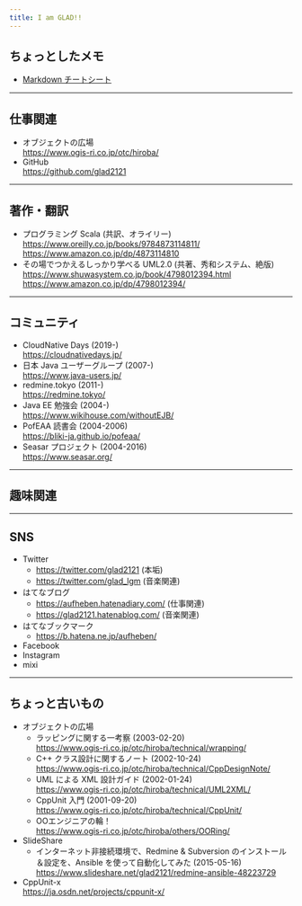 ```yaml
---
title: I am GLAD!!
---
```


## ちょっとしたメモ

- [Markdown チートシート](./markdown-cheatsheet.html)

---
## 仕事関連

- オブジェクトの広場  
  <https://www.ogis-ri.co.jp/otc/hiroba/>
- GitHub  
  <https://github.com/glad2121>

---
## 著作・翻訳

- プログラミング Scala (共訳、オライリー)  
  <https://www.oreilly.co.jp/books/9784873114811/>  
  <https://www.amazon.co.jp/dp/4873114810>
- その場でつかえるしっかり学べる UML2.0 (共著、秀和システム、絶版)  
  <https://www.shuwasystem.co.jp/book/4798012394.html>  
  <https://www.amazon.co.jp/dp/4798012394/>

---
## コミュニティ

- CloudNative Days (2019-)  
  <https://cloudnativedays.jp/>
- 日本 Java ユーザーグループ (2007-)  
  <https://www.java-users.jp/>
- redmine.tokyo (2011-)  
  <https://redmine.tokyo/>
- Java EE 勉強会 (2004-)  
  <https://www.wikihouse.com/withoutEJB/>
- PofEAA 読書会 (2004-2006)  
  <https://bliki-ja.github.io/pofeaa/>
- Seasar プロジェクト (2004-2016)  
  <https://www.seasar.org/>

---
## 趣味関連

---
## SNS

- Twitter
    - <https://twitter.com/glad2121> (本垢)
    - <https://twitter.com/glad_lgm> (音楽関連)
- はてなブログ
    - <https://aufheben.hatenadiary.com/> (仕事関連)
    - <https://glad2121.hatenablog.com/> (音楽関連)
- はてなブックマーク
    - <https://b.hatena.ne.jp/aufheben/>
- Facebook
- Instagram
- mixi

---
## ちょっと古いもの

- オブジェクトの広場
    - ラッピングに関する一考察 (2003-02-20)  
      <https://www.ogis-ri.co.jp/otc/hiroba/technical/wrapping/>
    - C++ クラス設計に関するノート (2002-10-24)  
      <https://www.ogis-ri.co.jp/otc/hiroba/technical/CppDesignNote/>
    - UML による XML 設計ガイド (2002-01-24)  
      <https://www.ogis-ri.co.jp/otc/hiroba/technical/UML2XML/>
    - CppUnit 入門 (2001-09-20)  
      <https://www.ogis-ri.co.jp/otc/hiroba/technical/CppUnit/>
    - OOエンジニアの輪！  
      <https://www.ogis-ri.co.jp/otc/hiroba/others/OORing/>
- SlideShare
    - インターネット非接続環境で、Redmine & Subversion のインストール＆設定を、Ansible を使って自動化してみた (2015-05-16)  
      <https://www.slideshare.net/glad2121/redmine-ansible-48223729>
- CppUnit-x  
  <https://ja.osdn.net/projects/cppunit-x/>
